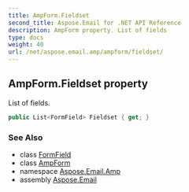 ```yaml
---
title: AmpForm.Fieldset
second_title: Aspose.Email for .NET API Reference
description: AmpForm property. List of fields
type: docs
weight: 40
url: /net/aspose.email.amp/ampform/fieldset/
---
```

## AmpForm.Fieldset property

List of fields.

```csharp
public List<FormField> Fieldset { get; }
```

### See Also

* class [FormField](../../formfield/)
* class [AmpForm](../)
* namespace [Aspose.Email.Amp](../../ampform/)
* assembly [Aspose.Email](../../../)


